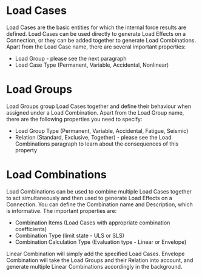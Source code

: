 # Load Cases

Load Cases are the basic entities for which the internal force results are defined. Load Cases can be used directly to generate Load Effects on a Connection, or they can be added together to generate Load Combinations. Apart from the Load Case name, there are several important properties:
* Load Group - please see the next paragraph
* Load Case Type (Permanent, Variable, Accidental, Nonlinear)

# Load Groups

Load Groups group Load Cases together and define their behaviour when assigned under a Load Combination.
Apart from the Load Group name, there are the following properties you need to specify:
* Load Group Type (Permanent, Variable, Accidental, Fatigue, Seismic)
* Relation (Standard, Exclusive, Together) - please see the Load Combinations paragraph to learn about the consequences of this property

# Load Combinations

Load Combinations can be used to combine multiple Load Cases together to act simultaneously and then used to generate Load Effects on a Connection.
You can define the Combination name and Description, which is informative. The important properties are:
* Combination Items (Load Cases with appropriate combination coefficients)
* Combination Type (limit state - ULS or SLS)
* Combination Calculation Type (Evaluation type - Linear or Envelope)

Linear Combination will simply add the specified Load Cases. Envelope Combination will take the Load Groups and their Relation into account, and generate multiple Linear Combinations accordingly in the background.
